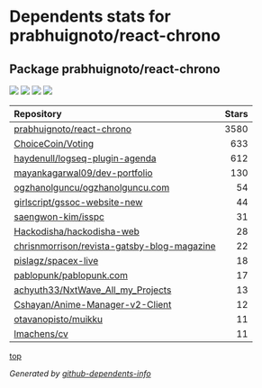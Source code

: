 # Dependents stats for prabhuignoto/react-chrono

## Package prabhuignoto/react-chrono

[![](https://img.shields.io/static/v1?label=Used%20by&message=2636&color=informational&logo=slickpic)](https://github.com/prabhuignoto/react-chrono/network/dependents)
[![](https://img.shields.io/static/v1?label=Used%20by%20(public)&message=15&color=informational&logo=slickpic)](https://github.com/prabhuignoto/react-chrono/network/dependents)
[![](https://img.shields.io/static/v1?label=Used%20by%20(private)&message=2621&color=informational&logo=slickpic)](https://github.com/prabhuignoto/react-chrono/network/dependents)
[![](https://img.shields.io/static/v1?label=Used%20by%20(stars)&message=3580&color=informational&logo=slickpic)](https://github.com/prabhuignoto/react-chrono/network/dependents)

| Repository | Stars  |
| :--------  | -----: |
|[prabhuignoto/react-chrono](https://github.com/prabhuignoto/react-chrono) | 3580 |
|[ChoiceCoin/Voting](https://github.com/ChoiceCoin/Voting) | 633 |
|[haydenull/logseq-plugin-agenda](https://github.com/haydenull/logseq-plugin-agenda) | 612 |
|[mayankagarwal09/dev-portfolio](https://github.com/mayankagarwal09/dev-portfolio) | 130 |
|[ogzhanolguncu/ogzhanolguncu.com](https://github.com/ogzhanolguncu/ogzhanolguncu.com) | 54 |
|[girlscript/gssoc-website-new](https://github.com/girlscript/gssoc-website-new) | 44 |
|[saengwon-kim/isspc](https://github.com/saengwon-kim/isspc) | 31 |
|[Hackodisha/hackodisha-web](https://github.com/Hackodisha/hackodisha-web) | 28 |
|[chrisnmorrison/revista-gatsby-blog-magazine](https://github.com/chrisnmorrison/revista-gatsby-blog-magazine) | 22 |
|[pislagz/spacex-live](https://github.com/pislagz/spacex-live) | 18 |
|[pablopunk/pablopunk.com](https://github.com/pablopunk/pablopunk.com) | 17 |
|[achyuth33/NxtWave_All_my_Projects](https://github.com/achyuth33/NxtWave_All_my_Projects) | 13 |
|[Cshayan/Anime-Manager-v2-Client](https://github.com/Cshayan/Anime-Manager-v2-Client) | 12 |
|[otavanopisto/muikku](https://github.com/otavanopisto/muikku) | 11 |
|[lmachens/cv](https://github.com/lmachens/cv) | 11 |

[top](#main)

_Generated by [github-dependents-info](https://github.com/nvuillam/github-dependents-info)_